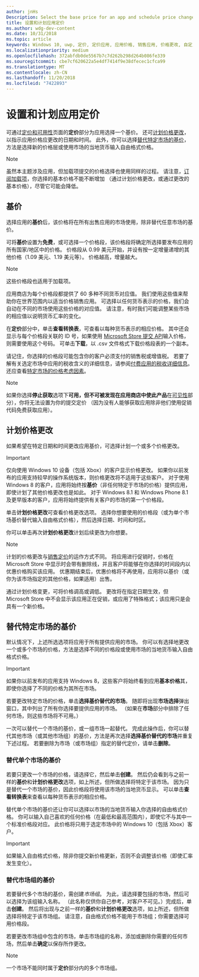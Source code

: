 ```yaml
---
author: jnHs
Description: Select the base price for an app and schedule price changes. You can also customize these options for specific markets.
title: 设置和计划应用定价
ms.author: wdg-dev-content
ms.date: 10/31/2018
ms.topic: article
keywords: Windows 10, uwp, 定价, 定价应用, 应用价格, 销售应用, 价格更改, 自定义价格, 价格, 单价, 成本, 替代基价, 自由格式价格, 自由格式
ms.localizationpriority: medium
ms.openlocfilehash: 372abfdb0de5567b7c7d262b298d264b086fe339
ms.sourcegitcommit: cbe7cf620622a5e4df7414f9e38dfecec1cfca99
ms.translationtype: MT
ms.contentlocale: zh-CN
ms.lasthandoff: 11/20/2018
ms.locfileid: "7422893"
---
```

# <a name="set-and-schedule-app-pricing"></a>设置和计划应用定价

可通过[定价和可用性](set-app-pricing-and-availability.md)页面的**定价**部分为应用选择一个基价。 还可[计划价格更改](#schedule-price-changes)，以指示应用价格应更改的日期和时间。 此外，你可以选择[替代特定市场的基价](#override-base-price-for-specific-markets)，方法是选择新的价格层或使用市场的当地货币输入自由格式价格。

> [!NOTE]
> 虽然本主题涉及应用，但加载项提交的价格选择也使用同样的过程。 请注意，[订阅加载项](../monetize/enable-subscription-add-ons-for-your-app.md)，你选择的基本价格不能不断增加 （通过计划价格更改，或通过更改的基本价格），尽管它可能会降低。

## <a name="base-price"></a>基价

选择应用的**基价**后，该价格将在所有出售应用的市场使用，除非替代任意市场的基价。

可将**基价**设置为**免费**，或可选择一个价格段，该价格段将确定所选择要发布应用的所有国家/地区中的价格。 价格段从 0.99 美元开始，并设有按一定增量递增的其他价格（1.09 美元、1.19 美元等）。 价格越高，增量越大。 

> [!NOTE]
> 这些价格段也适用于加载项。 

应用商店为每个价格段都提供了 60 多种不同货币对应值。 我们使用这些值来帮助你在世界范围内以适当价格销售应用。 可选择以任何货币表示的价格，我们会自动在不同的市场使用这些价格的对应值。 请注意，有时我们可能调整某些市场的相应值以说明货币汇率的变化。

在**定价**部分中，单击**查看转换表**，可查看以每种货币表示的相应价格。 其中还会显示与每个价格段关联的 ID 号，如果使用 [Microsoft Store 提交 API](../monetize/manage-app-submissions.md#price-tiers)输入价格，则需要使用这个号码。 可单击**下载**，以 .csv 文件格式下载价格段表的一个副本。

请记住，你选择的价格段可能包含你的客户必须支付的销售税或增值税。 若要了解有关选定市场中应用的税收含义的详细信息，请参阅[付费应用的税收详细信息](tax-details-for-paid-apps.md)。 还应查看[特定市场的价格考虑因素](define-pricing-and-market-selection.md#price-considerations-for-specific-markets)。

> [!NOTE]
> 如果你选择**停止获取**选项下**可用，但不可被发现在应用商店中使此产品**在[可见性](choose-visibility-options.md#discoverability)部分），你将无法设置为你的提交定价 （因为没有人能够获取应用除非他们使用促销代码免费获取应用）。

## <a name="schedule-price-changes"></a>计划价格更改

如果希望在特定日期和时间更改应用基价，可选择计划一个或多个价格更改。 

> [!IMPORTANT]
> 仅向使用 Windows 10 设备（包括 Xbox）的客户显示价格更改。 如果你以前发布的应用支持较早的操作系统版本，则价格更改将不适用于这些客户。 对于使用 Windows 8 的客户，应用将始终按**基价**（非任何特定于市场的价格）提供应用，即使计划了其他价格更改也是如此。 对于 Windows 8.1 和 Windows Phone 8.1 及更早版本的客户，应用将始终提供有关客户的市场的第一个价格段。

单击**计划价格更改**可查看价格更改选项。 选择你想要使用的价格段（或为单个市场基价替代输入自由格式价格），然后选择日期、时间和时区。

你可以单击再次**计划价格更改**计划后续更改为你想要。

> [!NOTE]
> 计划的价格更改与[销售定价](put-apps-and-add-ons-on-sale.md)的运作方式不同。 将应用进行促销时，价格在 Microsoft Store 中显示时会带有删除线，并且客户将能够在你选择的时间段内以优惠价格购买该应用。 优惠期结束后，优惠价格将不再使用，应用将以基价（或你为该市场指定的其他价格，如果适用）出售。
>
> 通过计划价格变更，可将价格调高或调低。 更改将在指定日期生效，但 Microsoft Store 中不会显示该应用正在促销，或应用了特殊格式；该应用只是会具有一个新价格。 


## <a name="override-base-price-for-specific-markets"></a>替代特定市场的基价

默认情况下，上述所选选项将应用于所有提供应用的市场。 你可以有选择地更改一个或多个市场的价格，方法是选择不同的价格段或使用市场的当地货币输入自由格式价格。

> [!IMPORTANT]
> 如果你以前发布的应用支持 Windows 8，这些客户将始终看到应用**基本价格**其，即使你选择了不同的价格为其所在市场。

若要更改特定市场的价格，单击**选择基价替代的市场**。 随即将出现**市场选择**弹出窗口，其中列出了所有你选择要提供应用的市场。 （如果在**市场**部分中排除了任何市场，则这些市场将不可用。） 

一次可以替代一个市场的基价，或一组市场一起替代。 完成此操作后，你可以替代其他市场（或其他市场组）的基价，方法是再次选择**选择基价替代的市场**并重复下述过程。 若要删除为市场（或市场组）指定的替代定价，请单击**删除**。


### <a name="override-the-base-price-for-a-single-market"></a>替代单个市场的基价

若要只更改一个市场的价格，请选择它，然后单击**创建**。 然后仍会看到与之前一样的**基价**和**计划价格更改**选项，如上所述，但所做选择将特定于该市场。 因为只是替代一个市场的基价，因此价格段将使用该市场的当地货币显示。 可以单击**查看转换表**来查看以每种货币表示的相应价格。 

替代单个市场的基价还让你可以选择以市场的当地货币输入你选择的自由格式价格。 你可以输入自己喜欢的任何价格（在最低和最高范围内），即使它不与其中一个标准价格段对应。 此价格将只用于选定市场中的 Windows 10（包括 Xbox）客户。 

> [!IMPORTANT]
> 如果输入自由格式价格，除非你提交新价格更新，否则不会调整该价格（即使汇率发生变化）。 

### <a name="override-the-base-price-for-a-market-group"></a>替代市场组的基价

若要替代多个市场的基价，需创建*市场组*。 为此，请选择要包括的市场，然后可以选择为该组输入名称。 （此名称仅供你自己参考，对客户不可见。）完成后，单击**创建**。 然后将出现与之前一样的**基价**和**计划价格更改**选项，如上所述，但所做选择将特定于该市场组。 请注意，自由格式价格不能用于市场组；你需要选择可用价格段。

若要更改市场组中包含的市场，单击市场组的名称，添加或删除你需要的任何市场，然后单击**确定**以保存所作更改。 

> [!NOTE]
> 一个市场不能同时属于**定价**部分内的多个市场组。






